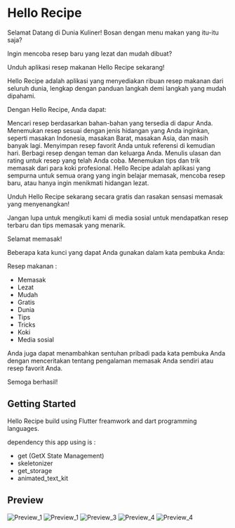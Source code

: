 # Hello Recipe

Selamat Datang di Dunia Kuliner!
Bosan dengan menu makan yang itu-itu saja?

Ingin mencoba resep baru yang lezat dan mudah dibuat?

Unduh aplikasi resep makanan Hello Recipe sekarang!

Hello Recipe adalah aplikasi yang menyediakan ribuan resep makanan dari seluruh dunia, lengkap dengan panduan langkah demi langkah yang mudah dipahami.

Dengan Hello Recipe, Anda dapat:

Mencari resep berdasarkan bahan-bahan yang tersedia di dapur Anda.
Menemukan resep sesuai dengan jenis hidangan yang Anda inginkan, seperti masakan Indonesia, masakan Barat, masakan Asia, dan masih banyak lagi.
Menyimpan resep favorit Anda untuk referensi di kemudian hari.
Berbagi resep dengan teman dan keluarga Anda.
Menulis ulasan dan rating untuk resep yang telah Anda coba.
Menemukan tips dan trik memasak dari para koki profesional.
Hello Recipe adalah aplikasi yang sempurna untuk semua orang yang ingin belajar memasak, mencoba resep baru, atau hanya ingin menikmati hidangan lezat.

Unduh Hello Recipe sekarang secara gratis dan rasakan sensasi memasak yang menyenangkan!

Jangan lupa untuk mengikuti kami di media sosial untuk mendapatkan resep terbaru dan tips memasak yang menarik.

Selamat memasak!

Beberapa kata kunci yang dapat Anda gunakan dalam kata pembuka Anda:

Resep makanan : 
- Memasak
- Lezat
- Mudah
- Gratis
- Dunia
- Tips
- Tricks
- Koki
- Media sosial

Anda juga dapat menambahkan sentuhan pribadi pada kata pembuka Anda dengan menceritakan tentang pengalaman memasak Anda sendiri atau resep favorit Anda.

Semoga berhasil!

## Getting Started

Hello Recipe build using Flutter freamwork and dart programming languages.

dependency this app using is :
- get (GetX State Management)
- skeletonizer
- get_storage
- animated_text_kit

## Preview

![Preview_1](https://github.com/mowoka/food_receipe/assets/18671880/4769ee3f-35f9-4f30-aafa-2c20c29e2cf1) ![Preview_1](https://github.com/mowoka/food_receipe/assets/18671880/e31558b4-7fc7-4d7a-bd63-394a16754b0e) ![Preview_3](https://github.com/mowoka/food_receipe/assets/18671880/14b41d4d-277f-4834-81b9-24b5103baa06)
![Preview_4](https://github.com/mowoka/food_receipe/assets/18671880/96e560e8-010d-40b5-a246-4f8b148b4b3d) ![Preview_4](https://github.com/mowoka/food_receipe/assets/18671880/3ff3a536-8394-4ac8-a769-6fae4a2cd15f)

